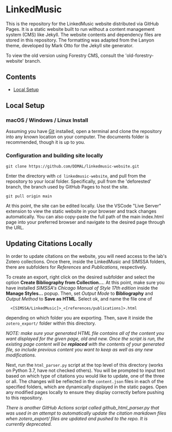 # LinkedMusic

This is the repository for the LinkedMusic website distributed via GitHub Pages. It is a static website built to run without a content management system (CMS) like Jekyll. The website contents and dependency files are stored in this repository. The formatting was adapted from the Lanyon theme, developed by Mark Otto for the Jekyll site generator.

To view the old version using Forestry CMS, consult the 'old-forestry-website' branch.

## Contents

- [Local Setup](#local-setup)

## Local Setup

### macOS / Windows / Linux Install

Assuming you have [Git](https://www.atlassian.com/git/tutorials/install-git) installed, open a terminal and clone the repository into any known location on your computer. The documents folder is recommended, though it is up to you.

### Configuration and building site locally

```
git clone https://github.com/DDMAL/linkedmusic-website.git
```

Enter the directory with `cd linkedmusic-website`, and pull from the repository to your local folder. Specifically, pull from the 'deforested' branch, the branch used by GitHub Pages to host the site.

```
git pull origin main
```

At this point, the site can be edited locally. Use the VSCode "Live Server" extension to view the static website in your browser and track changes automatically. You can also copy-paste the full path of the main index.html page into your preferred browser and navigate to the desired page through the URL.


## Updating Citations Locally

In order to update citations on the website, you will need access to the lab's Zotero collections. Once there, inside the LinkedMusic and SIMSSA folders, there are subfolders for _References_ and _Publications_, respectively.

To create an export, right click on the desired subfolder and select the option **Create Bibliography from Collection...**. At this point, make sure you have installed _SIMSSA's Chicago Manual of Style 17th edition_ inside the **Manage Styles...** popup. Then, set _Output Mode_ to **Bibliography** and _Output Method_ to **Save as HTML**. Select ok, and name the file one of
```
  <[SIMSSA/LinkedMusic]>_<[references/publications]>.html
```
depending on which folder you are exporting. Then, save it inside the `zotero_export/` folder within this directory.

_NOTE: make sure your generated HTML file contains all of the content you want displayed for the given page, old and new. Once the script is run, the existing page content will be **replaced** with the contents of your generated file, so include previous content you want to keep as well as any new modifications._ 

Next, run the `html_parser.py` script at the top level of this directory (works on Python 3.7, have not checked others). You will be prompted to input text based on which type of citations you would like to update, one of the three or all. The changes will be reflected in the `content.json` files in each of the specified folders, which are dynamically displayed in the static pages. Open any modified pages locally to ensure they display correctly before pushing to this repository.

_There is another GitHub Actions script called github_html_parser.py that was used in an attempt to automatically update the citation markdown files when zotero_export/ files are updated and pushed to the repo. It is currently deprecated._


